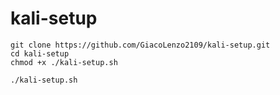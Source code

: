 # kali-setup

```
git clone https://github.com/GiacoLenzo2109/kali-setup.git
cd kali-setup
chmod +x ./kali-setup.sh

./kali-setup.sh
```
